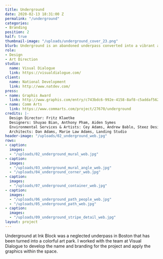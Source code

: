 ```yaml
---
title: Underground
date: 2020-02-13 18:31:00 Z
permalink: "/underground"
categories:
- Branding
position: 2
half: true
thumbnail-image: "/uploads/underground_cover_23.png"
blurb: Underground is an abandoned underpass converted into a vibrant art park.
role:
- Design
- Art Direction
studio:
  name: Visual Dialogue
  link: https://visualdialogue.com/
client:
  name: National Development
  link: http://www.natdev.com/
press:
- name: Graphis Award
  link: http://www.graphis.com/entry/c743bdc6-992e-4158-8af8-c5addaf5625b/
- name: Comm Arts
  link: https://www.commarts.com/project/27670/underground
credits: |-
  Design Director: Fritz Klaetke
  Designers: Shuyao Bian, Anthony Pham, Aiden Symes
  Environmental Services & Artists: Cey Adams, Andrew Bablo, Steez Design, Percy Fortini-Wright, Hoxxoh, Imagine, Marka27, Vyal One, Douglas Weathersby
  Architects: Dan Adams, Marie Law Adams, Landing Studio
header-image: "/uploads/02_underground_web.jpg"
rows:
- caption: 
  images:
  - "/uploads/02_underground_mural_web.jpg"
- caption: 
  images:
  - "/uploads/03_underground_mural_angle_web.jpg"
  - "/uploads/04_underground_corner_web.jpg"
- caption: 
  images:
  - "/uploads/07_underground_container_web.jpg"
- caption: 
  images:
  - "/uploads/06_underground_path_people_web.jpg"
  - "/uploads/05_underground_path_web.jpg"
- caption: 
  images:
  - "/uploads/09_underground_stripe_detail_web.jpg"
layout: project
---
```


Underground at Ink Block was a neglected underpass in Boston that has been turned into a colorful art park. I worked with the team at Visual Dialogue to develop the name and branding for the project and apply the graphics within the space.